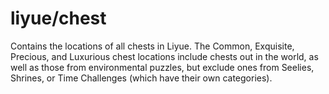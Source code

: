 # liyue/chest

Contains the locations of all chests in Liyue. The Common, Exquisite, Precious, and Luxurious chest locations include chests out in the world, as well as those from environmental puzzles, but exclude ones from Seelies, Shrines, or Time Challenges (which have their own categories).
